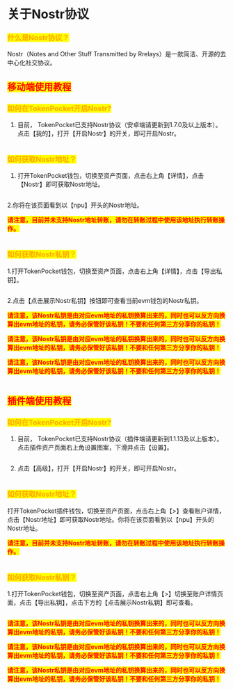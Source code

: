 # 关于Nostr协议

### <mark style="color:orange;">什么是Nostr协议？</mark>

Nostr（Notes and Other Stuff Transmitted by Rrelays）是一款简洁、开源的去中心化社交协议。



## <mark style="color:red;">移动端使用教程</mark>

### <mark style="color:orange;">如何在TokenPocket开启Nostr?</mark>

1. 目前， TokenPocket已支持Nostr协议（安卓端请更新到1.7.0及以上版本）。点击【我的】，打开【开启Nostr】的开关，即可开启Nostr。

<figure><img src="../../.gitbook/assets/n1.png" alt=""><figcaption></figcaption></figure>

### <mark style="color:orange;">如何获取Nostr地址？</mark>

1. 打开TokenPocket钱包，切换至资产页面，点击右上角【详情】，点击【Nostr】即可获取Nostr地址。

<figure><img src="../../.gitbook/assets/n2.png" alt=""><figcaption></figcaption></figure>

2.你将在该页面看到以【npu】开头的Nostr地址。

<mark style="color:red;">**请注意，目前并未支持Nostr地址转账，请勿在转账过程中使用该地址执行转账操作。**</mark>

<figure><img src="../../.gitbook/assets/n3.png" alt=""><figcaption></figcaption></figure>

### <mark style="color:orange;">如何获取Nostr私钥？</mark>

1.打开TokenPocket钱包，切换至资产页面，点击右上角【详情】，点击【导出私钥】。

<figure><img src="../../.gitbook/assets/n4.png" alt=""><figcaption></figcaption></figure>

2.点击【点击展示Nostr私钥】按钮即可查看当前evm钱包的Nostr私钥。

<mark style="color:red;">**请注意，该Nostr私钥是由对应evm地址的私钥换算出来的，同时也可以反方向换算出evm地址的私钥，请务必保管好该私钥！不要和任何第三方分享你的私钥！**</mark>

<mark style="color:red;">**请注意，该Nostr私钥是由对应evm地址的私钥换算出来的，同时也可以反方向换算出evm地址的私钥，请务必保管好该私钥！不要和任何第三方分享你的私钥！**</mark>

<mark style="color:red;">**请注意，该Nostr私钥是由对应evm地址的私钥换算出来的，同时也可以反方向换算出evm地址的私钥，请务必保管好该私钥！不要和任何第三方分享你的私钥！**</mark>

<figure><img src="../../.gitbook/assets/n5.png" alt=""><figcaption></figcaption></figure>

## <mark style="color:red;">插件端使用教程</mark>

### <mark style="color:orange;">如何在TokenPocket开启Nostr?</mark>

1. 目前， TokenPocket已支持Nostr协议（插件端请更新到1.1.13及以上版本）。点击插件资产页面右上角设置图案，下滑并点击【设置】。

<figure><img src="../../.gitbook/assets/cn1.png" alt=""><figcaption></figcaption></figure>

2. 点击【高级】，打开【开启Nostr】的开关，即可开启Nostr。

<figure><img src="../../.gitbook/assets/cn2.png" alt=""><figcaption></figcaption></figure>

### <mark style="color:orange;">如何获取Nostr地址？</mark>

打开TokenPocket插件钱包，切换至资产页面，点击右上角【>】查看账户详情，点击【Nostr地址】即可获取Nostr地址。你将在该页面看到以【npu】开头的Nostr地址。

<mark style="color:red;">**请注意，目前并未支持Nostr地址转账，请勿在转账过程中使用该地址执行转账操作。**</mark>

<figure><img src="../../.gitbook/assets/cn3.png" alt=""><figcaption></figcaption></figure>



### <mark style="color:orange;">如何获取Nostr私钥？</mark>

1.打开TokenPocket钱包，切换至资产页面，点击右上角【>】切换至账户详情页面，点击【导出私钥】，点击下方的【点击展示Nostr私钥】即可查看。

<figure><img src="../../.gitbook/assets/cn4.png" alt=""><figcaption></figcaption></figure>

<mark style="color:red;">**请注意，该Nostr私钥是由对应evm地址的私钥换算出来的，同时也可以反方向换算出evm地址的私钥，请务必保管好该私钥！不要和任何第三方分享你的私钥！**</mark>

<mark style="color:red;">**请注意，该Nostr私钥是由对应evm地址的私钥换算出来的，同时也可以反方向换算出evm地址的私钥，请务必保管好该私钥！不要和任何第三方分享你的私钥！**</mark>

<mark style="color:red;">**请注意，该Nostr私钥是由对应evm地址的私钥换算出来的，同时也可以反方向换算出evm地址的私钥，请务必保管好该私钥！不要和任何第三方分享你的私钥！**</mark>
